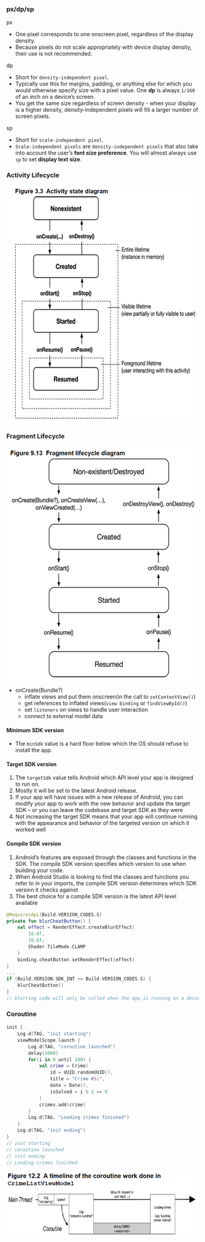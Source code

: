 ### px/dp/sp

px

- One pixel corresponds to one onscreen pixel, regardless of the display density.
- Because pixels do not scale appropriately with device display density, their use is not recommended.

dp

- Short for `density-independent pixel`.
- Typically use this for margins, padding, or anything else for which you would otherwise specify size with a pixel value. One **dp** is always `1/160` of an inch on a device’s
  screen.
- You get the same size regardless of screen density - when your display is a higher density, density-independent pixels will fill a larger number of screen pixels.

sp

- Short for `scale-independent pixel`.
- `Scale-independent pixels` are `density-independent pixels` that also take into account the user’s **font size preference**. You will almost always use `sp` to set **display text size**.

### Activity Lifecycle

![](media/activity-state.png)

### Fragment Lifecycle

![](media/fragment-state.png)

- onCreate(Bundle?)
  - inflate views and put them onscreen(in the call to `setContentView()`)
  - get references to inflated views(`view binding` or `findViewById()`)
  - set `listeners` on views to handle user interaction
  - connect to external model data

#### Minimum SDK version

- The `minSdk` value is a hard floor below which the OS should refuse to install the app.

#### Target SDK version

1.  The `targetSdk` value tells Android which API level your app is designed to run on.
1.  Mostly it will be set to the latest Android release.
1.  If your app will have issues with a new release of Android, you can modify your app to work with the new behavior and update the target SDK – or you can leave the codebase and target SDK as they were
1.  Not increasing the target SDK means that your app will continue running with the appearance and behavior of the targeted version on which it worked well

#### Compile SDK version

1. Android’s features are exposed through the classes and functions in the SDK. The compile SDK version specifies which version to use when building your code.
1. When Android Studio is looking to find the classes and functions you refer to in your imports, the compile SDK version determines which SDK version it checks against
1. The best choice for a compile SDK version is the latest API level available

```kotlin
@RequiresApi(Build.VERSION_CODES.S)
private fun blurCheatButton() {
    val effect = RenderEffect.createBlurEffect(
        10.0f,
        10.0f,
        Shader.TileMode.CLAMP
    )
    binding.cheatButton.setRenderEffect(effect)
}
...
if (Build.VERSION.SDK_INT >= Build.VERSION_CODES.S) {
    blurCheatButton()
}
// blurring code will only be called when the app is running on a device with API level 31 or higher. You have made your code safe for API level 24(minSdk)
```

### Coroutine

```kotlin
init {
    Log.d(TAG, "init starting")
    viewModelScope.launch {
        Log.d(TAG, "coroutine launched")
        delay(5000)
        for(i in 0 until 100) {
            val crime = Crime(
                id = UUID.randomUUID(),
                title = "Crime #$i",
                date = Date(),
                isSolved = i % 2 == 0
            )
            crimes.add(crime)
        }
        Log.d(TAG, "Loading crimes finished")
    }
    Log.d(TAG, "init ending")
}
// init starting
// coroutine launched
// init ending
// Loading crimes finished
```

![](media/coroutine.png)
